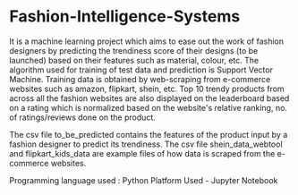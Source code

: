 # Fashion-Intelligence-Systems
It is a machine learning project which aims to ease out the work of fashion designers by predicting the trendiness score of their designs (to be launched) based on their features such as material, colour, etc. The algorithm used for training of test data and prediction is Support Vector Machine. Training data is obtained by web-scraping from e-commerce websites such as amazon, flipkart, shein, etc. Top 10 trendy products from across all the fashion websites are also displayed on the leaderboard based on a rating which is normalized based on the website's relative ranking, no. of ratings/reviews done on the product.

The csv file to_be_predicted contains the features of the product input by a fashion designer to predict its trendiness.
The csv file shein_data_webtool and flipkart_kids_data are example files of how data is scraped from the e-commerce websites.

Programming language used : Python
Platform Used - Jupyter Notebook
